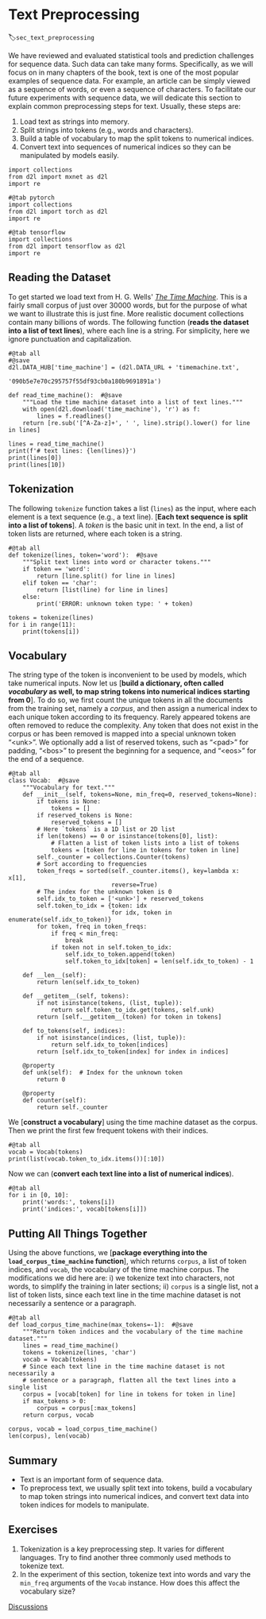 # Text Preprocessing
:label:`sec_text_preprocessing`

We have reviewed and evaluated
statistical tools 
and prediction challenges
for sequence data.
Such data can take many forms.
Specifically,
as we will focus on
in many chapters of the book,
text is one of the most popular examples of sequence data.
For example,
an article can be simply viewed as a sequence of words, or even a sequence of characters.
To facilitate our future experiments
with sequence data,
we will dedicate this section
to explain common preprocessing steps for text.
Usually, these steps are:

1. Load text as strings into memory.
1. Split strings into tokens (e.g., words and characters).
1. Build a table of vocabulary to map the split tokens to numerical indices.
1. Convert text into sequences of numerical indices so they can be manipulated by models easily.

```{.python .input}
import collections
from d2l import mxnet as d2l
import re
```

```{.python .input}
#@tab pytorch
import collections
from d2l import torch as d2l
import re
```

```{.python .input}
#@tab tensorflow
import collections
from d2l import tensorflow as d2l
import re
```

## Reading the Dataset

To get started we load text from H. G. Wells' [*The Time Machine*](http://www.gutenberg.org/ebooks/35).
This is a fairly small corpus of just over 30000 words, but for the purpose of what we want to illustrate this is just fine.
More realistic document collections contain many billions of words.
The following function (**reads the dataset into a list of text lines**), where each line is a string.
For simplicity, here we ignore punctuation and capitalization.

```{.python .input}
#@tab all
#@save
d2l.DATA_HUB['time_machine'] = (d2l.DATA_URL + 'timemachine.txt',
                                '090b5e7e70c295757f55df93cb0a180b9691891a')

def read_time_machine():  #@save
    """Load the time machine dataset into a list of text lines."""
    with open(d2l.download('time_machine'), 'r') as f:
        lines = f.readlines()
    return [re.sub('[^A-Za-z]+', ' ', line).strip().lower() for line in lines]

lines = read_time_machine()
print(f'# text lines: {len(lines)}')
print(lines[0])
print(lines[10])
```

## Tokenization

The following `tokenize` function
takes a list (`lines`) as the input,
where each element is a text sequence (e.g., a text line).
[**Each text sequence is split into a list of tokens**].
A *token* is the basic unit in text.
In the end,
a list of token lists are returned,
where each token is a string.

```{.python .input}
#@tab all
def tokenize(lines, token='word'):  #@save
    """Split text lines into word or character tokens."""
    if token == 'word':
        return [line.split() for line in lines]
    elif token == 'char':
        return [list(line) for line in lines]
    else:
        print('ERROR: unknown token type: ' + token)

tokens = tokenize(lines)
for i in range(11):
    print(tokens[i])
```

## Vocabulary

The string type of the token is inconvenient to be used by models, which take numerical inputs.
Now let us [**build a dictionary, often called *vocabulary* as well, to map string tokens into numerical indices starting from 0**].
To do so, we first count the unique tokens in all the documents from the training set,
namely a *corpus*,
and then assign a numerical index to each unique token according to its frequency.
Rarely appeared tokens are often removed to reduce the complexity.
Any token that does not exist in the corpus or has been removed is mapped into a special unknown token “&lt;unk&gt;”.
We optionally add a list of reserved tokens, such as
“&lt;pad&gt;” for padding,
“&lt;bos&gt;” to present the beginning for a sequence, and “&lt;eos&gt;” for the end of a sequence.

```{.python .input}
#@tab all
class Vocab:  #@save
    """Vocabulary for text."""
    def __init__(self, tokens=None, min_freq=0, reserved_tokens=None):
        if tokens is None:
            tokens = []
        if reserved_tokens is None:
            reserved_tokens = [] 
        # Here `tokens` is a 1D list or 2D list
        if len(tokens) == 0 or isinstance(tokens[0], list):
            # Flatten a list of token lists into a list of tokens
            tokens = [token for line in tokens for token in line]
        self._counter = collections.Counter(tokens)
        # Sort according to frequencies
        token_freqs = sorted(self._counter.items(), key=lambda x: x[1],
                             reverse=True)
        # The index for the unknown token is 0
        self.idx_to_token = ['<unk>'] + reserved_tokens
        self.token_to_idx = {token: idx
                             for idx, token in enumerate(self.idx_to_token)}
        for token, freq in token_freqs:
            if freq < min_freq:
                break
            if token not in self.token_to_idx:
                self.idx_to_token.append(token)
                self.token_to_idx[token] = len(self.idx_to_token) - 1

    def __len__(self):
        return len(self.idx_to_token)

    def __getitem__(self, tokens):
        if not isinstance(tokens, (list, tuple)):
            return self.token_to_idx.get(tokens, self.unk)
        return [self.__getitem__(token) for token in tokens]

    def to_tokens(self, indices):
        if not isinstance(indices, (list, tuple)):
            return self.idx_to_token[indices]
        return [self.idx_to_token[index] for index in indices]
    
    @property
    def unk(self):  # Index for the unknown token
        return 0
    
    @property
    def counter(self):
        return self._counter
```

We [**construct a vocabulary**] using the time machine dataset as the corpus. 
Then we print the first few frequent tokens with their indices.

```{.python .input}
#@tab all
vocab = Vocab(tokens)
print(list(vocab.token_to_idx.items())[:10])
```

Now we can (**convert each text line into a list of numerical indices**).

```{.python .input}
#@tab all
for i in [0, 10]:
    print('words:', tokens[i])
    print('indices:', vocab[tokens[i]])
```

## Putting All Things Together

Using the above functions, we [**package everything into the `load_corpus_time_machine` function**], which returns `corpus`, a list of token indices, and `vocab`, the vocabulary of the time machine corpus.
The modifications we did here are:
i) we tokenize text into characters, not words, to simplify the training in later sections;
ii) `corpus` is a single list, not a list of token lists, since each text line in the time machine dataset is not necessarily a sentence or a paragraph.

```{.python .input}
#@tab all
def load_corpus_time_machine(max_tokens=-1):  #@save
    """Return token indices and the vocabulary of the time machine dataset."""
    lines = read_time_machine()
    tokens = tokenize(lines, 'char')
    vocab = Vocab(tokens)
    # Since each text line in the time machine dataset is not necessarily a
    # sentence or a paragraph, flatten all the text lines into a single list
    corpus = [vocab[token] for line in tokens for token in line]
    if max_tokens > 0:
        corpus = corpus[:max_tokens]
    return corpus, vocab

corpus, vocab = load_corpus_time_machine()
len(corpus), len(vocab)
```

## Summary

* Text is an important form of sequence data.
* To preprocess text, we usually split text into tokens, build a vocabulary to map token strings into numerical indices, and convert text data into token indices for  models to manipulate.


## Exercises

1. Tokenization is a key preprocessing step. It varies for different languages. Try to find another three commonly used methods to tokenize text.
1. In the experiment of this section, tokenize text into words and vary the `min_freq` arguments of the `Vocab` instance. How does this affect the vocabulary size? 

[Discussions](https://discuss.d2l.ai/t/115)
